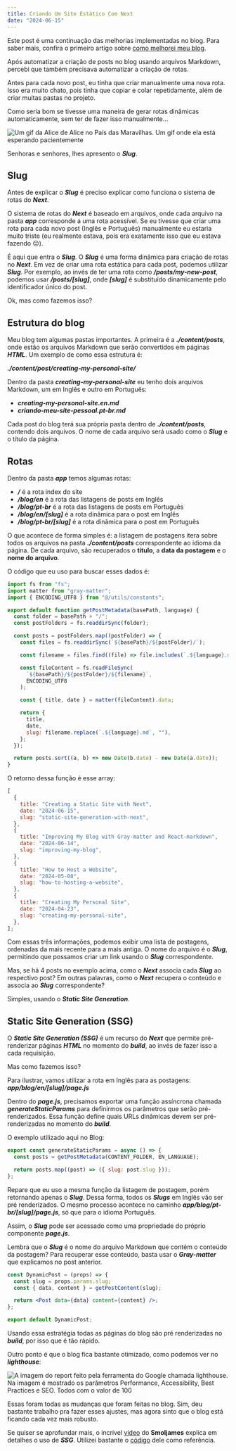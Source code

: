 ```yaml
---
title: Criando Um Site Estático Com Next
date: "2024-06-15"
---
```


Este post é uma continuação das melhorias implementadas no blog. Para saber mais, confira o primeiro artigo sobre [como melhorei meu blog](/blog/pt-br/melhorando-meu-blog).

Após automatizar a criação de posts no blog usando arquivos Markdown, percebi que também precisava automatizar a criação de rotas.

Antes para cada novo post, eu tinha que criar manualmente uma nova rota. Isso era muito chato, pois tinha que copiar e colar repetidamente, além de criar muitas pastas no projeto.

Como seria bom se tivesse uma maneira de gerar rotas dinâmicas automaticamente, sem ter de fazer isso manualmente...

![Um gif da Alice de Alice no País das Maravilhas. Um gif onde ela está esperando pacientemente](/alice.gif)

Senhoras e senhores, lhes apresento o **_Slug_**.

## Slug

Antes de explicar o **_Slug_** é preciso explicar como funciona o sistema de rotas do **_Next_**.

O sistema de rotas do **_Next_** é baseado em arquivos, onde cada arquivo na pasta **_app_** corresponde a uma rota acessível. Se eu tivesse que criar uma rota para cada novo post (Inglês e Português) manualmente eu estaria muito triste (eu realmente estava, pois era exatamente isso que eu estava fazendo 😔).

É aqui que entra o **_Slug_**. O **_Slug_** é uma forma dinâmica para criação de rotas no **_Next_**. Em vez de criar uma rota estática para cada post, podemos utilizar **_Slug_**. Por exemplo, ao invés de ter uma rota como **_/posts/my-new-post_**, podemos usar **_/posts/[slug]_**, onde **_[slug]_** é substituído dinamicamente pelo identificador único do post.

Ok, mas como fazemos isso?

## Estrutura do blog

Meu blog tem algumas pastas importantes. A primeira é a **_./content/posts_**, onde estão os arquivos Markdown que serão convertidos em páginas **_HTML_**. Um exemplo de como essa estrutura é:

**_./content/post/creating-my-personal-site/_**

Dentro da pasta **_creating-my-personal-site_** eu tenho dois arquivos Markdown, um em Inglês e outro em Português:

- **_creating-my-personal-site.en.md_**
- **_criando-meu-site-pessoal.pt-br.md_**

Cada post do blog terá sua própria pasta dentro de **_./content/posts_**, contendo dois arquivos. O nome de cada arquivo será usado como o **_Slug_** e o título da página.

## Rotas

Dentro da pasta **_app_** temos algumas rotas:

- **_/_** é a rota index do site
- **_/blog/en_** é a rota das listagens de posts em Inglês
- **_/blog/pt-br_** é a rota das listagens de posts em Português
- **_/blog/en/[slug]_** é a rota dinâmica para o post em Inglês
- **_/blog/pt-br/[slug]_** é a rota dinâmica para o post em Português

O que acontece de forma simples é: a listagem de postagens itera sobre todos os arquivos na pasta **_./content/posts_** correspondente ao idioma da página. De cada arquivo, são recuperados o **título**, a **data da postagem** e o **nome do arquivo**.

O código que eu uso para buscar esses dados é:

```js
import fs from "fs";
import matter from "gray-matter";
import { ENCODING_UTF8 } from "@/utils/constants";

export default function getPostMetadata(basePath, language) {
  const folder = basePath + "/";
  const postFolders = fs.readdirSync(folder);

  const posts = postFolders.map((postFolder) => {
    const files = fs.readdirSync(`${basePath}/${postFolder}/`);

    const filename = files.find((file) => file.includes(`.${language}.md`));

    const fileContent = fs.readFileSync(
      `${basePath}/${postFolder}/${filename}`,
      ENCODING_UTF8
    );

    const { title, date } = matter(fileContent).data;

    return {
      title,
      date,
      slug: filename.replace(`.${language}.md`, ""),
    };
  });

  return posts.sort((a, b) => new Date(b.date) - new Date(a.date));
}
```

O retorno dessa função é esse array:

```js
[
  {
    title: "Creating a Static Site with Next",
    date: "2024-06-15",
    slug: "static-site-generation-with-next",
  },
  {
    title: "Improving My Blog with Gray-matter and React-markdown",
    date: "2024-06-14",
    slug: "improving-my-blog",
  },
  {
    title: "How to Host a Website",
    date: "2024-05-08",
    slug: "how-to-hosting-a-website",
  },
  {
    title: "Creating My Personal Site",
    date: "2024-04-23",
    slug: "creating-my-personal-site",
  },
];
```

Com essas três informações, podemos exibir uma lista de postagens, ordenadas da mais recente para a mais antiga. O nome do arquivo é o **_Slug_**, permitindo que possamos criar um link usando o **_Slug_** correspondente.

Mas, se há 4 posts no exemplo acima, como o **_Next_** associa cada **_Slug_** ao respectivo post? Em outras palavras, como o **_Next_** recupera o conteúdo e associa ao **_Slug_** correspondente?

Simples, usando o **_Static Site Generation_**.

## Static Site Generation (SSG)

O **_Static Site Generation (SSG)_** é um recurso do **_Next_** que permite pré-renderizar páginas **_HTML_** no momento do **_build_**, ao invés de fazer isso a cada requisição.

Mas como fazemos isso?

Para ilustrar, vamos utilizar a rota em Inglês para as postagens: **_app/blog/en/[slug]/page.js_**

Dentro do **_page.js_**, precisamos exportar uma função assíncrona chamada **_generateStaticParams_** para definirmos os parâmetros que serão pré-renderizados. Essa função define quais URLs dinâmicas devem ser pré-renderizadas no momento do **_build_**.

O exemplo utilizado aqui no Blog:

```js
export const generateStaticParams = async () => {
  const posts = getPostMetadata(CONTENT_FOLDER, EN_LANGUAGE);

  return posts.map((post) => ({ slug: post.slug }));
};
```

Repare que eu uso a mesma função da listagem de postagem, porém retornando apenas o **_Slug_**. Dessa forma, todos os **_Slugs_** em Inglês vão ser pré renderizados. O mesmo processo acontece no caminho **_app/blog/pt-br/[slug]/page.js_**, só que para o idioma Português.

Assim, o **_Slug_** pode ser acessado como uma propriedade do próprio componente **_page.js_**.

Lembra que o **_Slug_** é o nome do arquivo Markdown que contém o conteúdo da postagem? Para recuperar esse conteúdo, basta usar o **_Gray-matter_** que explicamos no post anterior.

```jsx
const DynamicPost = (props) => {
  const slug = props.params.slug;
  const { data, content } = getPostContent(slug);

  return <Post data={data} content={content} />;
};

export default DynamicPost;
```

Usando essa estratégia todas as páginas do blog são pré renderizadas no **_build_**, por isso que é tão rápido.

Outro ponto é que o blog fica bastante otimizado, como podemos ver no **_lighthouse_**:

![A imagem do report feito pela ferramenta do Google chamada lighthouse. Na imagem é mostrado os parâmetros Performance, Accessibility, Best Practices e SEO. Todos com o valor de 100](/lighthouse.png)

Essas foram todas as mudanças que foram feitas no blog. Sim, deu bastante trabalho pra fazer esses ajustes, mas agora sinto que o blog está ficando cada vez mais robusto.

Se quiser se aprofundar mais, o incrível [vídeo](https://www.youtube.com/watch?v=QIIc5EYSZpw) do **Smoljames** explica em detalhes o uso de **_SSG_**. Utilizei bastante o [código](https://github.com/jamezmca/static-recipe-blog/tree/main) dele como referência.
